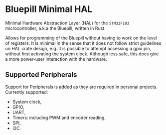 # Bluepill Minimal HAL

Minimal Hardware Abstraction Layer (HAL) for the `STM32F103` microcontroller, a.k.a the Bluepill, written in Rust.

Allows for programming of the Bluepill without having to work on the level of registers.
It is minimal in the sense that it does not follow strict guidelines on HAL crate design, e.g.
it is possible to attempt accessing a gpio pin, without first activating the system clock.
Although less safe, this does give a more power-user interaction with the hardware.

## Supported Peripherals

Support for Peripherals is added as they are required in personal projects.
Currently supported:

- System clock,
- GPIO,
- UART,
- Timers: including PWM and encoder reading,
- SPI,
- I2C.
